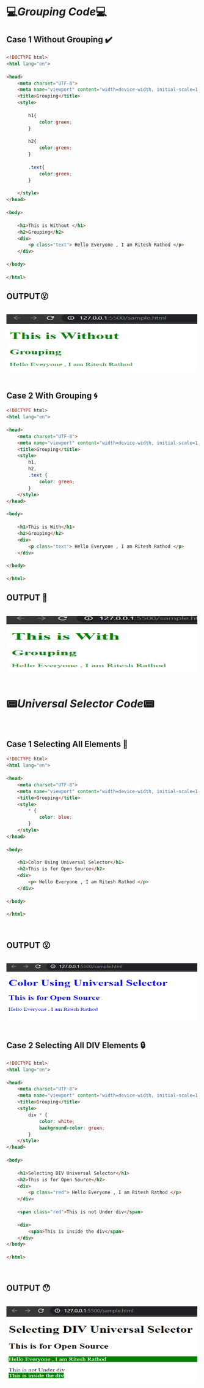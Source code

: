 # :computer:***Grouping Code***:computer:

## Case 1  Without Grouping :heavy_check_mark:

```html
<!DOCTYPE html>
<html lang="en">

<head>
    <meta charset="UTF-8">
    <meta name="viewport" content="width=device-width, initial-scale=1.0">
    <title>Grouping</title>
    <style>

        h1{
            color:green;
        }

        h2{
            color:green;
        }

        .text{
            color:green;
        }
        
    </style>
</head>

<body>

    <h1>This is Without </h1>
    <h2>Grouping</h2>
    <div>
        <p class="text"> Hello Everyone , I am Ritesh Rathod </p>
    </div>

</body>

</html>
```

## OUTPUT:open_mouth:

<br>

<img src="grouping_1.png" width="500px" height="150px">

<br>



<br>


## Case 2 With Grouping :cyclone:

```html
<!DOCTYPE html>
<html lang="en">

<head>
    <meta charset="UTF-8">
    <meta name="viewport" content="width=device-width, initial-scale=1.0">
    <title>Grouping</title>
    <style>
        h1,
        h2,
        .text {
            color: green;
        }
    </style>
</head>

<body>

    <h1>This is With</h1>
    <h2>Grouping</h2>
    <div>
        <p class="text"> Hello Everyone , I am Ritesh Rathod </p>
    </div>

</body>

</html>
```

## OUTPUT :walking:

<br>

<img src="grouping_2.png" width="500px" height="150px">

<br>



<br>


# :pager:***Universal Selector Code***:pager:

<br>

## Case 1  Selecting All Elements :turtle:

```html
<!DOCTYPE html>
<html lang="en">

<head>
    <meta charset="UTF-8">
    <meta name="viewport" content="width=device-width, initial-scale=1.0">
    <title>Grouping</title>
    <style>
        * {
            color: blue;
        }
    </style>
</head>

<body>

    <h1>Color Using Universal Selector</h1>
    <h2>This is for Open Source</h2>
    <div>
        <p> Hello Everyone , I am Ritesh Rathod </p>
    </div>

</body>

</html>
```
<br>

## OUTPUT :open_mouth:


<br>

<img src="universal_1.png" width="500px" height="150px">

<br>



<br>

## Case 2  Selecting All DIV Elements :lock:

```html
<!DOCTYPE html>
<html lang="en">

<head>
    <meta charset="UTF-8">
    <meta name="viewport" content="width=device-width, initial-scale=1.0">
    <title>Grouping</title>
    <style>
        div * {
            color: white;
            background-color: green;
        }
    </style>
</head>

<body>

    <h1>Selecting DIV Universal Selector</h1>
    <h2>This is for Open Source</h2>
    <div>
        <p class="red"> Hello Everyone , I am Ritesh Rathod </p>
    </div>

    <span class="red">This is not Under div</span>

    <div>
        <span>This is inside the div</span>
    </div>
</body>

</html>
```
<br>

## OUTPUT :hushed:

<br>

<img src="universal_2.png" width="500px" height="200px">

<br>
